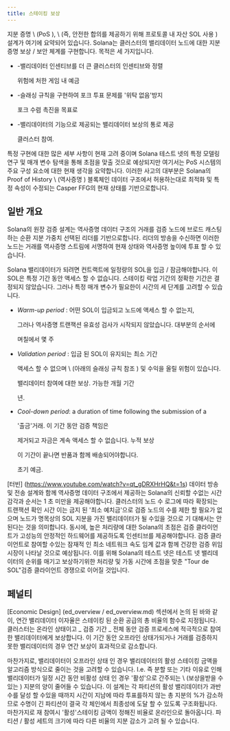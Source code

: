 ```yaml
---
title: 스테이킹 보상
---
```


지분 증명 \ (PoS \), \ (즉, 안전한 합의를 제공하기 위해 프로토콜 내 자산 SOL 사용 \) 설계가 여기에 요약되어 있습니다. Solana는 클러스터의 밸리데이터 노드에 대한 지분 증명 보상 / 보안 체계를 구현합니다. 목적은 세 가지입니다.

- -밸리데이터 인센티브를 더 큰 클러스터의 인센티브와 정렬

  위험에 처한 게임 내 예금

- -슬래싱 규칙을 구현하여 포크 투표 문제를 '위탁 없음'방지

  포크 수렴 촉진을 목표로

- -밸리데이터의 기능으로 제공되는 밸리데이터 보상의 통로 제공

  클러스터 참여.

특정 구현에 대한 많은 세부 사항이 현재 고려 중이며 Solana 테스트 넷의 특정 모델링 연구 및 매개 변수 탐색을 통해 초점을 맞출 것으로 예상되지만 여기서는 PoS 시스템의 주요 구성 요소에 대한 현재 생각을 요약합니다. 이러한 사고의 대부분은 Solana의 Proof of History \ (역사증명 \) 블록체인 데이터 구조에서 허용하는대로 최적화 및 특정 속성이 수정되는 Casper FFG의 현재 상태를 기반으로합니다.

## 일반 개요

Solana의 원장 검증 설계는 역사증명 데이터 구조의 거래를 검증 노드에 브로드 캐스팅하는 순환 지분 가중치 선택된 리더를 기반으로합니다. 리더의 방송을 수신하면 이러한 노드는 거래를 역사증명 스트림에 서명하여 현재 상태와 역사증명 높이에 투표 할 수 있습니다.

Solana 밸리데이터가 되려면 컨트랙트에 일정량의 SOL을 입금 / 잠금해야합니다. 이 SOL은 특정 기간 동안 액세스 할 수 없습니다. 스테이킹 락업 기간의 정확한 기간은 결정되지 않았습니다. 그러나 특정 매개 변수가 필요한이 시간의 세 단계를 고려할 수 있습니다.

- _Warm-up period_ : 어떤 SOL이 입금되고 노드에 액세스 할 수 없는지,

  그러나 역사증명 트랜잭션 유효성 검사가 시작되지 않았습니다. 대부분의 순서에

  며칠에서 몇 주

- _Validation period_ : 입금 된 SOL이 유지되는 최소 기간

  액세스 할 수 없으며 \ (아래의 슬래싱 규칙 참조 \) 및 수익을 올릴 위험이 있습니다.

  밸리데이터 참여에 대한 보상. 가능한 개월 기간

  년.

- _Cool-down period_: a duration of time following the submission of a

  '출금'거래. 이 기간 동안 검증 책임은

  제거되고 자금은 계속 액세스 할 수 없습니다. 누적 보상

  이 기간이 끝나면 반품과 함께 배송되어야합니다.

  초기 예금.

\[터빈\] (https://www.youtube.com/watch?v=qt_gDRXHrHQ&t=1s) 데이터 방송 및 전송 설계와 함께 역사증명 데이터 구조에서 제공하는 Solana의 신뢰할 수없는 시간 감각과 순서는 1 초 미만을 제공해야합니다. 클러스터의 노드 수 로그에 따라 확장되는 트랜잭션 확인 시간 이는 금지 된 '최소 예치금'으로 검증 노드의 수를 제한 할 필요가 없으며 노드가 명목상의 SOL 지분을 가진 밸리데이터가 될 수있을 것으로 기 대해서는 안된다는 것을 의미합니다. 동시에, 높은 처리량에 대한 Solana의 초점은 검증 클라이언트가 고성능의 안정적인 하드웨어를 제공하도록 인센티브를 제공해야합니다. 검증 클라이언트로 참여할 수있는 잠재적 인 최소 네트워크 속도 임계 값과 함께 건강한 검증 위임 시장이 나타날 것으로 예상됩니다. 이를 위해 Solana의 테스트 넷은 테스트 넷 밸리데이터의 순위를 매기고 보상하기위한 처리량 및 가동 시간에 초점을 맞춘 "Tour de SOL"검증 클라이언트 경쟁으로 이어질 것입니다.

## 페널티

\[Economic Design\] (ed_overview / ed_overview.md) 섹션에서 논의 된 바와 같이, 연간 밸리데이터 이자율은 스테이킹 된 순환 공급의 총 비율의 함수로 지정됩니다. 클러스터는 온라인 상태이고 _ 검증 기간 _ 전체 동안 검증 프로세스에 적극적으로 참여한 밸리데이터에게 보상합니다. 이 기간 동안 오프라인 상태가되거나 거래를 검증하지 못한 밸리데이터의 경우 연간 보상이 효과적으로 감소합니다.

마찬가지로, 밸리데이터이 오프라인 상태 인 경우 밸리데이터의 활성 스테이킹 금액을 알고리즘 방식으로 줄이는 것을 고려할 수 있습니다. I.e. 즉 분할 또는 기타 이유로 인해 밸리데이터가 일정 시간 동안 비활성 상태 인 경우 '활성'으로 간주되는 \ (보상을받을 수있는 \) 지분의 양이 줄어들 수 있습니다. 이 설계는 각 파티션의 활성 밸리데이터가 과반수를 달성 할 수있을 때까지 시간이 지남에 따라 투표를하지 않는 총 지분의 %가 감소하므로 수명이 긴 파티션이 결국 각 체인에서 최종성에 도달 할 수 있도록 구조화됩니다. 마찬가지로 재 참여시 '활성'스테이킹 금액이 정해진 비율로 온라인으로 돌아옵니다. 파티션 / 활성 세트의 크기에 따라 다른 비율의 지분 감소가 고려 될 수 있습니다.
